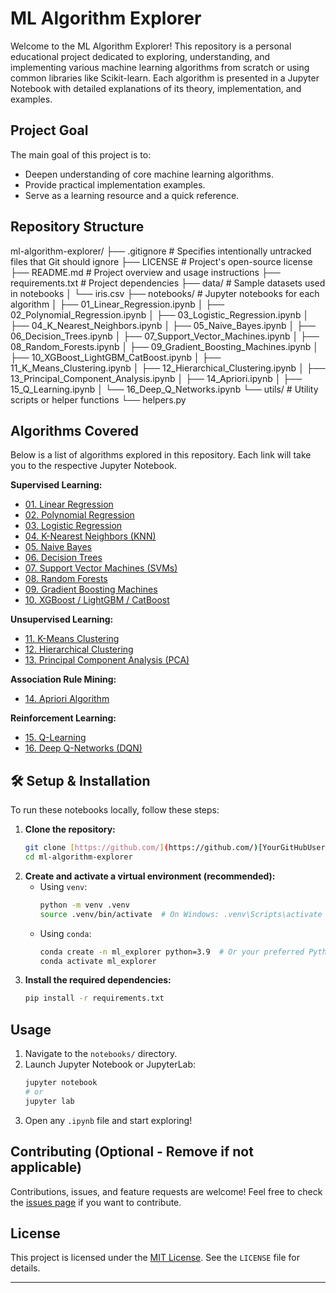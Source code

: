 # ML Algorithm Explorer 

Welcome to the ML Algorithm Explorer! This repository is a personal educational project dedicated to exploring, understanding, and implementing various machine learning algorithms from scratch or using common libraries like Scikit-learn. Each algorithm is presented in a Jupyter Notebook with detailed explanations of its theory, implementation, and examples.

## Project Goal

The main goal of this project is to:
* Deepen understanding of core machine learning algorithms.
* Provide practical implementation examples.
* Serve as a learning resource and a quick reference.

## Repository Structure
ml-algorithm-explorer/
├── .gitignore # Specifies intentionally untracked files that Git should ignore
├── LICENSE # Project's open-source license
├── README.md # Project overview and usage instructions
├── requirements.txt # Project dependencies
├── data/ # Sample datasets used in notebooks
│ └── iris.csv
├── notebooks/ # Jupyter notebooks for each algorithm
│ ├── 01_Linear_Regression.ipynb
│ ├── 02_Polynomial_Regression.ipynb
│ ├── 03_Logistic_Regression.ipynb
│ ├── 04_K_Nearest_Neighbors.ipynb
│ ├── 05_Naive_Bayes.ipynb
│ ├── 06_Decision_Trees.ipynb
│ ├── 07_Support_Vector_Machines.ipynb
│ ├── 08_Random_Forests.ipynb
│ ├── 09_Gradient_Boosting_Machines.ipynb
│ ├── 10_XGBoost_LightGBM_CatBoost.ipynb
│ ├── 11_K_Means_Clustering.ipynb
│ ├── 12_Hierarchical_Clustering.ipynb
│ ├── 13_Principal_Component_Analysis.ipynb
│ ├── 14_Apriori.ipynb
│ ├── 15_Q_Learning.ipynb
│ └── 16_Deep_Q_Networks.ipynb
└── utils/ # Utility scripts or helper functions
└── helpers.py


## Algorithms Covered

Below is a list of algorithms explored in this repository. Each link will take you to the respective Jupyter Notebook.

**Supervised Learning:**
* [01. Linear Regression](./notebooks/01_Linear_Regression.ipynb)
* [02. Polynomial Regression](./notebooks/02_Polynomial_Regression.ipynb)
* [03. Logistic Regression](./notebooks/03_Logistic_Regression.ipynb)
* [04. K-Nearest Neighbors (KNN)](./notebooks/04_K_Nearest_Neighbors.ipynb)
* [05. Naive Bayes](./notebooks/05_Naive_Bayes.ipynb)
* [06. Decision Trees](./notebooks/06_Decision_Trees.ipynb)
* [07. Support Vector Machines (SVMs)](./notebooks/07_Support_Vector_Machines.ipynb)
* [08. Random Forests](./notebooks/08_Random_Forests.ipynb)
* [09. Gradient Boosting Machines](./notebooks/09_Gradient_Boosting_Machines.ipynb)
* [10. XGBoost / LightGBM / CatBoost](./notebooks/10_XGBoost_LightGBM_CatBoost.ipynb)

**Unsupervised Learning:**
* [11. K-Means Clustering](./notebooks/11_K_Means_Clustering.ipynb)
* [12. Hierarchical Clustering](./notebooks/12_Hierarchical_Clustering.ipynb)
* [13. Principal Component Analysis (PCA)](./notebooks/13_Principal_Component_Analysis.ipynb)

**Association Rule Mining:**
* [14. Apriori Algorithm](./notebooks/14_Apriori.ipynb)

**Reinforcement Learning:**
* [15. Q-Learning](./notebooks/15_Q_Learning.ipynb)
* [16. Deep Q-Networks (DQN)](./notebooks/16_Deep_Q_Networks.ipynb)

## 🛠️ Setup & Installation

To run these notebooks locally, follow these steps:

1.  **Clone the repository:**
    ```bash
    git clone [https://github.com/](https://github.com/)[YourGitHubUsername]/ml-algorithm-explorer.git
    cd ml-algorithm-explorer
    ```
2.  **Create and activate a virtual environment (recommended):**
    * Using `venv`:
        ```bash
        python -m venv .venv
        source .venv/bin/activate  # On Windows: .venv\Scripts\activate
        ```
    * Using `conda`:
        ```bash
        conda create -n ml_explorer python=3.9  # Or your preferred Python version
        conda activate ml_explorer
        ```
3.  **Install the required dependencies:**
    ```bash
    pip install -r requirements.txt
    ```

## Usage

1.  Navigate to the `notebooks/` directory.
2.  Launch Jupyter Notebook or JupyterLab:
    ```bash
    jupyter notebook
    # or
    jupyter lab
    ```
3.  Open any `.ipynb` file and start exploring!

## Contributing (Optional - Remove if not applicable)

Contributions, issues, and feature requests are welcome! Feel free to check the [issues page](https://github.com/[YourGitHubUsername]/ml-algorithm-explorer/issues) if you want to contribute.

## License

This project is licensed under the [MIT License](./LICENSE). See the `LICENSE` file for details.

---
